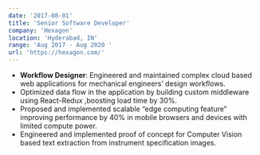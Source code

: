 ```yaml
---
date: '2017-08-01'
title: 'Senior Software Developer'
company: 'Hexagon'
location: 'Hyderabad, IN'
range: 'Aug 2017 - Aug 2020 '
url: 'https://hexagon.com/'
---
```


- **Workflow Designer**:  Engineered and maintained complex cloud based web applications for mechanical engineers’ design workflows.
- Optimized data flow in the application by building custom middleware using React-Redux ,boosting load time by 30%.
- Proposed and implemented scalable “edge computing feature” improving performance by 40% in mobile browsers and devices with limited compute power.
- Engineered and implemented  proof of concept for Computer Vision based text extraction from instrument specification images. 
